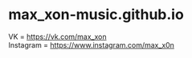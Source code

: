 # max_xon-music.github.io

VK = https://vk.com/max_xon <br/>
Instagram = https://www.instagram.com/max_x0n <br/>
